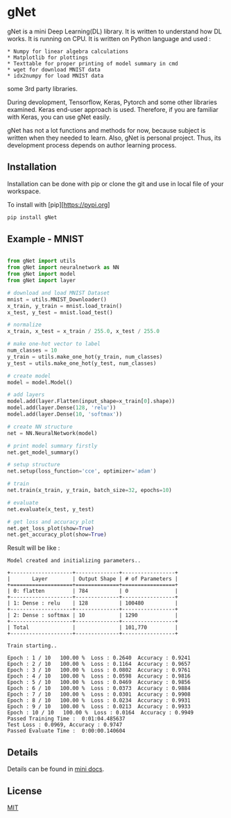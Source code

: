 # gNet

gNet is a mini Deep Learning(DL) library. It is written to understand how DL
works. It is running on CPU. It is written on Python language and used :
    
    * Numpy for linear algebra calculations
    * Matplotlib for plottings
    * Texttable for proper printing of model summary in cmd
    * wget for download MNIST data
    * idx2numpy for load MNIST data
    
some 3rd party libraries.

During devolopment, Tensorflow, Keras, Pytorch and some other libraries examined.
Keras end-user approach is used. Therefore, if you are familiar with Keras,
you can use gNet easily.

gNet has not a lot functions and methods for now, because subject is written when
they needed to learn. Also, gNet is personal project. Thus, its development process
depends on author learning process.

## Installation

Installation can be done with pip or clone the git and use in local file of your workspace.

To install with [pip][https://pypi.org]
```bash
pip install gNet
```

## Example - MNIST

```python

from gNet import utils
from gNet import neuralnetwork as NN
from gNet import model
from gNet import layer

# download and load MNIST Dataset
mnist = utils.MNIST_Downloader()
x_train, y_train = mnist.load_train()
x_test, y_test = mnist.load_test()

# normalize
x_train, x_test = x_train / 255.0, x_test / 255.0

# make one-hot vector to label
num_classes = 10
y_train = utils.make_one_hot(y_train, num_classes)
y_test = utils.make_one_hot(y_test, num_classes)

# create model
model = model.Model()

# add layers 
model.add(layer.Flatten(input_shape=x_train[0].shape))
model.add(layer.Dense(128, 'relu'))
model.add(layer.Dense(10, 'softmax'))

# create NN structure
net = NN.NeuralNetwork(model)

# print model summary firstly
net.get_model_summary()

# setup structure
net.setup(loss_function='cce', optimizer='adam')

# train 
net.train(x_train, y_train, batch_size=32, epochs=10)

# evaluate
net.evaluate(x_test, y_test)

# get loss and accuracy plot
net.get_loss_plot(show=True)
net.get_accuracy_plot(show=True)

```

Result will be like :
```
Model created and initializing parameters..

+--------------------+--------------+-----------------+
|       Layer        | Output Shape | # of Parameters |
+====================+==============+=================+
| 0: flatten         | 784          | 0               |
+--------------------+--------------+-----------------+
| 1: Dense : relu    | 128          | 100480          |
+--------------------+--------------+-----------------+
| 2: Dense : softmax | 10           | 1290            |
+--------------------+--------------+-----------------+
| Total              |              | 101,770         |
+--------------------+--------------+-----------------+

Train starting..

Epoch : 1 / 10   100.00 %  Loss : 0.2640  Accuracy : 0.9241
Epoch : 2 / 10   100.00 %  Loss : 0.1164  Accuracy : 0.9657
Epoch : 3 / 10   100.00 %  Loss : 0.0802  Accuracy : 0.9761
Epoch : 4 / 10   100.00 %  Loss : 0.0598  Accuracy : 0.9816
Epoch : 5 / 10   100.00 %  Loss : 0.0469  Accuracy : 0.9856
Epoch : 6 / 10   100.00 %  Loss : 0.0373  Accuracy : 0.9884
Epoch : 7 / 10   100.00 %  Loss : 0.0301  Accuracy : 0.9908
Epoch : 8 / 10   100.00 %  Loss : 0.0234  Accuracy : 0.9931
Epoch : 9 / 10   100.00 %  Loss : 0.0213  Accuracy : 0.9933
Epoch : 10 / 10   100.00 %  Loss : 0.0164  Accuracy : 0.9949
Passed Training Time :  0:01:04.485637
Test Loss : 0.0969, Accuracy : 0.9747
Passed Evaluate Time :  0:00:00.140604
```
## Details

Details can be found in [mini docs](../master/docs/gNet-v0.1.pdf).

## License
[MIT](https://choosealicense.com/licenses/mit/)
